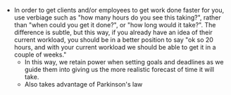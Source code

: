 
- In order to get clients and/or employees to get work done faster for you, use verbiage such as "how many hours do you see this taking?", rather than "when could you get it done?", or "how long would it take?". The difference is subtle, but this way, if you already have an idea of their current workload, you should be in a better position to say "ok so 20 hours, and with your current workload we should be able to get it in a couple of weeks."
    - In this way, we retain power when setting goals and deadlines as we guide them into giving us the more realistic forecast of time it will take.
    - Also takes advantage of Parkinson's law
